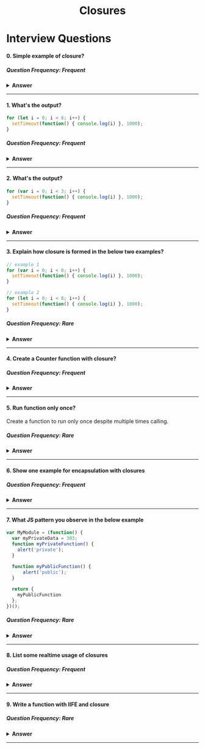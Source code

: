<div align="center">
  <h1>Closures </h1>
</div>

# Interview Questions

#### 0. Simple example of closure?

##### Question Frequency: Frequent

<details><summary><b>Answer</b></summary>

```javascript
function createUser(name) {
  const greetText = "Hello ";

  const greetUser = () => {
    return greetText + name
  }

  return {
    greetUser
  };
}

var krishna = createUser("Krishna");
krishna.greetUser(); // Hello Krishna
```

or

```javascript
const greetText = "Hello ";

function createUser(name) {
  const greetUser = () => {
    return greetText + name
  }

  return {
    greetUser
  };
}

var krishna = createUser("Krishna");
krishna.greetUser(); // Hello Krishna
```

</details>

---

#### 1. What's the output?

```javascript
for (let i = 0; i < 8; i++) {
  setTimeout(function() { console.log(i) }, 1000);
}
```

##### Question Frequency: Frequent

<details><summary><b>Answer</b></summary>

```javascript
0
1
2
3
4
5
6
7
8
```

</details>

---

#### 2. What's the output?

```javascript
for (var i = 0; i < 3; i++) {
  setTimeout(function() { console.log(i) }, 1000);
}
```
##### Question Frequency: Frequent

<details><summary><b>Answer</b></summary>

```javascript
8
8
8
```

</details>

---

#### 3. Explain how closure is formed in the below two examples?

```javascript
// example 1
for (var i = 0; i < 8; i++) {
  setTimeout(function() { console.log(i) }, 1000);
}
```

```javascript
// example 2
for (let i = 0; i < 8; i++) {
  setTimeout(function() { console.log(i) }, 1000);
}
```

##### Question Frequency: Rare

<details><summary><b>Answer</b></summary>
As we know closures is like a memory (scope) for the function on its surroundings when declared. And closures have three scope chains,
<ol>
<li>Local</li>
<li>Outer function (parent function)</li>
<li>global scope</li>
</ol>  

So, whenever something is needed, a closure would start searching from 1 -> 3. 

**In example 1**, by the time `setTimeout` is called, loop would have already executed and the value of `i` is 8. So, `anonymousFunction` cannot find value of `i` in itself, and in the outer function scope so it will go to the global scope and finds `i` there with value 8. So, prints `8`

> `var` used in for-loop would define itself in the parent scope of the forloop. Hence using var may have unwanted side effects. 

Hence, in our example, as the for-loop is not included in any other function, it would be declared in the global scope.

**In example 2**, block scope is used, that is the variable `i` is instead of  delcared in the parent scope of the for-loop, defined inside the loop itself. So, the `anonymousFunction` would find the value of the `i` in its outer function itself.
</details>

---

#### 4. Create a Counter function with closure?

##### Question Frequency: Frequent

<details><summary><b>Answer</b></summary>

One way of writing would be 

```javascript
function counter(startValue = 0) {
    const increment = () => {startValue++};
    const decrement = () => {startValue--};
    const show = () => {return startValue};

    return {
        increment: increment,
        decrement: decrement,
        show: show
    };
}

var myCounter = counter();
myCounter.increment(); // 1
myCounter.show(); // 1
mycounter.decrement(); // 0
```

</details>

---

#### 5. Run function only once?

Create a function to run only once despite multiple times calling.

##### Question Frequency: Rare

<details><summary><b>Answer</b></summary>

One way of writing would be 

```javascript
function runOnce(func) {
    var ran = false, returnedValue;

    return function() {
      if (ran) return returnedValue;

      ran = true;
      returnedValue = func.apply(this, arguments);
      func = null;
      return returnedValue;
    };

}

function initializeApp() {
  console.log('this should be shown once');
  return {"appStarted": true};
}

const MyApp = once(initializeApp);
MyApp(); // 'this should be shown once'
MyApp(); // no console return

```

</details>

---

#### 6. Show one example for encapsulation with closures

##### Question Frequency: Frequent
<details><summary><b>Answer</b></summary>

One way of writing would be 

```javascript

function createUser(name, age) {

    const validateAge = (age) => {
        if(age < 18) return false;
        return true;
    }

    const createUserHandle = (name) => {
        return !!name && name.trim().split(' ').join('_');
    }

    const getDetails = () => ({
        name,
        userId: createUserHandle(name),
        status: validateAge(age) ? "User created" : "Waiting for Approval"
    });

    return {
        getDetails: getDetails
    }

}

let Krishna = createUser(' krishna damaraju', 27);
Krishna.getDetails(); 

// validateAge and createUserHandle are still being used, but not revealed.
```

</details>

---


#### 7. What JS pattern you observe in the below example

```javascript
var MyModule = (function() {
  var myPrivateData = 303;
  function myPrivateFunction() {
    alert('private');
  }
  
  function myPublicFunction() {
      alert('public');
  }

  return {
    myPublicFunction
  };
})();
```

##### Question Frequency: Rare

<details><summary><b>Answer</b></summary>

Module Pattern
</details>

---

#### 8. List some realtime usage of closures

##### Question Frequency: Frequent

<details><summary><b>Answer</b></summary>

<ol>
  <li>Currying</li>
  <li>Higher Order Functions</li>
  <li>Stateful functions</li>
  <li>EventHandlers</li>
  <li>Array.[Map, Reduce, filter ..]</li>
  <li> Callback Functions </li>
  <li> Its like Everywhere in JS, all we need it to see</li>
</ol>
</details>

---


#### 9. Write a function with IIFE and closure

##### Question Frequency: Rare

<details><summary><b>Answer</b></summary>

```javascript
var _= (function() {
    const toUpper = (el) => el && el.toUpperCase();
    const toLower = (el) => el && el.toLowerCase();
    const dasherise = (el) => el && el.trim().split(' ').join('-');

    return {
      toUpper,
      toLower,
      dasherise
    }
})();

_.toLower('HELLO'); //"Krishna-Sarath"
_.dasherise('Krishna Sarath'); //"Krishna-Sarath"
```

Above is also know as module pattern
</details>

---
